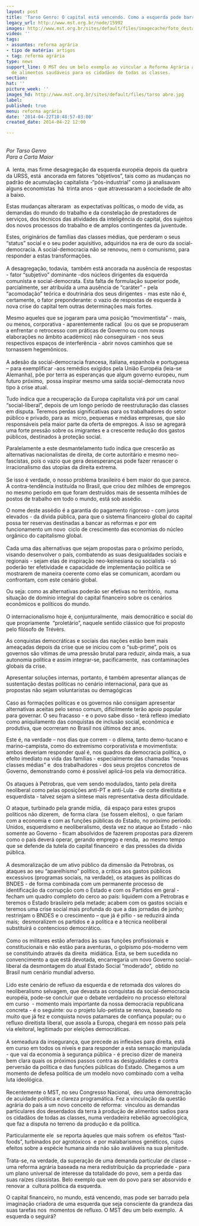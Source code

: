 ```yaml
---
layout: post
title: 'Tarso Genro: O capital está vencendo. Como a esquerda pode barrá-lo?'
legacy_url: http://www.mst.org.br/node/15992
images: http://www.mst.org.br/sites/default/files/imagecache/foto_destaque/tarso abre.jpg
video: ''
tags:
- assuntos: reforma agrária
- tipo de matéria: artigos
- tag: reforma agrária
type: news
support_line: O MST deu um belo exemplo ao vincular a Reforma Agrária ao tema da  produção
  de alimentos saudáveis para os cidadãos de todas as classes.
section: 
hat: ''
picture_week: ''
images_hd: http://www.mst.org.br/sites/default/files/tarso abre.jpg
label: 
published: true
menu: reforma agrária
date: '2014-04-22T10:48:57-03:00'
created_date: 2014-04-22 12:00

---
```

<p><br><em>Por&nbsp;Tarso&nbsp;Genro<br>Para a Carta Maior</em><br><br>A&nbsp; lenta, mas firme desagregação da esquerda européia depois da quebra da URSS, está&nbsp; ancorada em fatores “objetivos”, tais como as mudanças no padrão de acumulação capitalista -“pós-industrial” como já analisavam alguns economistas&nbsp; há&nbsp; trinta anos - que atravessaram a sociedade de alto a baixo.</p><p>Estas mudanças alteraram&nbsp; as expectativas políticas, o modo de vida, as demandas do mundo do trabalho e da constelação de prestadores de serviços, dos técnicos das atividades da inteligência do capital, dos sujeitos dos novos processos do trabalho e de amplos contingentes da juventude.</p><p>Estes, originários de famílias das classes médias, que perderam o seus “status” social e o seu poder aquisitivo, adquiridos na era de ouro da social-democracia. A social-democracia não se renovou, nem o comunismo, para responder a estas transformações.<br><br>A desagregação, todavia,&nbsp; também está ancorada na ausência de respostas - fator “subjetivo” dominante -dos núcleos dirigentes da esquerda comunista e social-democrata. Esta falta de formulação superior pode, parcialmente, ser atribuída a uma ausência de “caráter” - pela “acomodação” teórica e doutrinária dos seus dirigentes - mas este não é, certamente, o fator preponderante: o vazio de respostas de esquerda à nova crise do capital tem outras determinações mais fortes.</p><p>Mesmo aqueles que se jogaram para uma posição “movimentista” - mais, ou menos, corporativa - aparentemente radical&nbsp; (ou os que se propuseram a enfrentar o retrocesso com práticas de Governo ou com novas elaborações no âmbito acadêmico) não conseguiram - nos seus respectivos espaços de interferência - abrir novos caminhos que se tornassem hegemônicos.<br><br>A adesão da social-democracia francesa, italiana, espanhola e portuguesa – para exemplificar -aos remédios exigidos pela União Européia (leia-se Alemanha), põe por terra as esperanças que algum governo europeu, num futuro próximo,&nbsp; possa inspirar mesmo uma saída social-democrata novo tipo à crise atual.</p><p>Tudo indica que a recuperação da Europa capitalista virá por um canal “social-liberal”, depois de um longo período de reestruturação das classes em disputa. Teremos perdas significativas para os trabalhadores do setor público e privado, para as&nbsp; micro, pequenas e médias empresas, que são responsáveis pela maior parte da oferta de empregos. A isso se agregará uma forte pressão sobre os imigrantes e a crescente redução dos gastos públicos, destinados à proteção social.</p><p>Paralelamente a este desmantelamento tudo indica que crescerão as alternativas nacionalistas de direita, de corte autoritário e mesmo neo-fascistas, pois o vazio que gera desesperanças pode fazer renascer o irracionalismo das utopias da direita extrema.<br><br>Se isso é verdade, o nosso problema brasileiro é bem maior do que parece. A contra-tendência instituída no Brasil, que criou dez milhões de empregos no mesmo período em que foram destruídos mais de sessenta milhões de postos de trabalho em todo o mundo, está sob assédio.</p><p>O nome deste assédio é a garantia do pagamento rigoroso - com juros elevados - da dívida pública, para que o sistema financeiro global do capital possa ter reservas destinadas a bancar as reformas e por em funcionamento um novo&nbsp; ciclo de crescimento das economias do núcleo orgânico do capitalismo global.<br><br>Cada uma das alternativas que sejam propostas para o próximo período, visando desenvolver o país, combatendo as suas desigualdades sociais e regionais - sejam elas de inspiração neo-keinesiana ou socialista - só poderão ter efetividade e capacidade de implementação política se mostrarem de maneira coerente como elas se comunicam, acordam ou confrontam, com este cenário global.</p><p>Ou seja: como as alternativas poderão ser efetivas no território,&nbsp; numa situação de domínio integral do capital financeiro sobre os cenários econômicos e políticos do mundo.<br><br>O internacionalismo hoje é, conjunturalmente,&nbsp; mais democrático e social do que propriamente&nbsp; “proletário”, naquele sentido clássico que foi proposto pelo filósofo de Trévèrs.</p><p>As conquistas democráticas e sociais das nações estão bem mais ameaçadas depois da crise que se iniciou com o “sub-prime”, pois os governos são vítimas de uma pressão brutal para reduzir, ainda mais, a sua autonomia política e assim integrar-se, pacificamente,&nbsp; nas contaminações globais da crise.&nbsp;</p><p>Apresentar soluções internas, portanto, é também apresentar alianças de sustentação destas políticas no cenário internacional, para que as propostas não sejam voluntaristas ou demagógicas<br><br>Caso as formações políticas e os governos não consigam apresentar alternativas aceitas pelo senso comum, dificilmente terão apoio popular para governar. O seu fracasso - e o povo sabe disso - terá reflexo imediato como aniquilamento das conquistas de inclusão social, econômica e produtiva, que ocorreram no Brasil nos últimos dez anos.</p><p>Este é, na verdade – nos dias que correm - o dilema, tanto demo-tucano e marino-campista, como do extremismo corporativista e movimentista: ambos deveriam responder qual é, nos quadros da democracia política, o efeito imediato na vida das famílias - especialmente das chamadas “novas classes médias” e&nbsp; dos trabalhadores - dos seus projetos concretos de Governo, demonstrando como é possível aplicá-los pela via democrática.<br><br>Os ataques à Petrobras, que vem sendo modulados, tanto pela direita neoliberal como pelas oposições anti-PT e anti-Lula - de corte direitista e esquerdista - talvez sejam a síntese mais representativa desta dificuldade.</p><p>O ataque, turbinado pela grande mídia,&nbsp; dá espaço para estes grupos políticos não dizerem,&nbsp; de forma clara&nbsp; (se fossem eleitos),&nbsp; o que fariam com a economia e com as funções públicas do Estado, no próximo período. Unidos, esquerdismo e neoliberalismo, desta vez no ataque ao Estado - não somente ao Governo - ficam absolvidos de fazerem propostas para dizerem como o país deverá operar, gerando emprego e renda,&nbsp; ao mesmo tempo que se defende da tutela do capital financeiro&nbsp; e das pressões da dívida pública.<br><br>A desmoralização de um ativo público da dimensão da Petrobras, os ataques ao seu “aparelhismo” político, a crítica aos gastos públicos excessivos (programas sociais, na verdade), os ataques às políticas do BNDES - de forma combinada com um permanente processo de identificação da corrupção com o Estado e com os Partidos em geral - fecham um quadro completo do cerco ao país: liquidem com a Petrobras e teremos o Estado brasileiro pela metade; acabem com os gastos sociais e teremos uma crise social mais profunda do que a das jornadas de junho; restrinjam o BNDES e o crescimento – que já é pífio - se reduzirá ainda mais;&nbsp; desmoralizem os partidos e a política e a técnica neoliberal substituirá o contencioso democrático.<br><br>Como os militares estão aferrados às suas funções profissionais e constitucionais e não estão para aventuras, o golpismo pós-moderno vem se constituindo através da direita&nbsp; midiática. Esta, se bem sucedida no convencimento a que está devotada, encarregaria um novo Governo social-liberal da desmontagem do atual Estado Social “moderado”,&nbsp; obtido no Brasil num cenário mundial adverso.<br><br>Lido este cenário de refluxo da esquerda e de retomada dos valores do neoliberalismo selvagem, que devasta as conquistas da social-democracia européia, pode-se concluir que o debate verdadeiro no processo eleitoral em curso&nbsp; - momento mais importante da nossa democracia republicana concreta - é o seguinte: ou o projeto lulo-petista se renova, baseado no muito que já fez e conquista novos patamares de confiança popular; ou o refluxo direitista liberal, que assola a Europa, chegará em nosso país pela via eleitoral, legitimado por eleições democráticas.<br><br>A semeadura da insegurança, que precede as inflexões para direita, está em curso em todos os níveis e para responder a esta sensação manipulada - que vai da economia à segurança pública - é preciso dizer de maneira bem clara quais os próximos passos contra as desigualdades e contra perversão da política e das funções públicas do Estado. Chegamos a um momento de defesa política de um modelo novo combinado com a velha luta ideológica.<br><br>Recentemente o MST, no seu Congresso Nacional,&nbsp; deu uma demonstração de acuidade política e clareza programática. Fez a vinculação da questão agrária do país a um novo conceito de reforma:&nbsp; vinculou as demandas particulares dos deserdados da terra à produção de alimentos sadios para os cidadãos de todas as classes, numa verdadeira rebelião agroecológica, que faz a disputa no terreno da produção e da política.</p><p>Particularmente ele&nbsp; se reporta àqueles que mais sofrem&nbsp; os efeitos “fast-foods”, turbinados por agrotóxicos&nbsp; e por malabarismos genéticos, cujos efeitos sobre a espécie humana ainda não são avaliáveis na sua plenitude.<br><br>Trata-se, na verdade, da superação de uma demanda particular de classe – uma reforma agrária baseada na mera redistribuição da propriedade - para um plano universal de interesse da totalidade do povo, sem a perda das suas raízes classistas. Belo exemplo que vem do povo para ser absorvido e renovar a&nbsp; cultura política da esquerda.&nbsp;</p><p>O capital financeiro, no mundo, está vencendo, mas pode ser barrado pela imaginação criadora de uma esquerda que seja consciente da grandeza das suas tarefas nos&nbsp; momentos de refluxo. O MST deu um belo exemplo.&nbsp; A esquerda o seguirá?</p>
